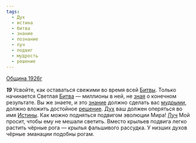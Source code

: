 ```yaml
---
tags:
  - Дух
  - истина
  - битва
  - знание
  - познание
  - луч
  - подвиг
  - мудрость
  - решение
---
```


[Община 1926г](/agni/1926)

___19___
Усвойте, как оставаться свежими во время всей [Битвы](/tag/#битва). Только начинается Светлая [Битва](/tag/#битва) — миллионы в ней, не [зная](/tag/#познание) о конечном результате. Вы же знаете, и это [знание](/tag/#знание) должно сделать вас [мудрыми](/tag/#мудрость), должно вложить достойное [решение](/tag/#решение). [Дух](/tag/#Дух) ваш должен оперяться во имя [Истины](/tag/#истина). Как можно подняться подвигом эволюции Мира! [Луч](/tag/#луч) Мой просит, чтобы ему не мешали светить. Вместо крыльев подвига легко растить чёрные рога — крылья фальшивого рассудка. У низших духов чёрные эманации подобны рогам.   

